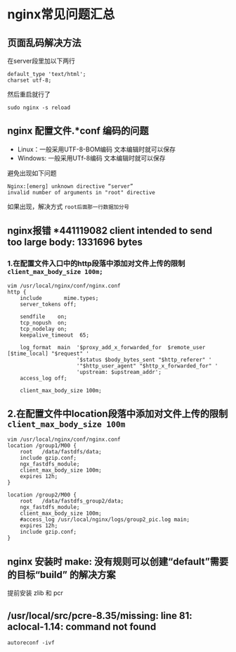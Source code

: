 # nginx常见问题汇总

## 页面乱码解决方法

在server段里加以下两行

```shell script
default_type 'text/html';
charset utf-8;
```
然后重启就行了

```shell script
sudo nginx -s reload
```

## nginx  配置文件.*conf 编码的问题

* Linux：一般采用UTF-8-BOM编码  文本编辑时就可以保存
* Windows: 一般采用UTf-8编码 文本编辑时就可以保存

避免出现如下问题

```text
Nginx:[emerg] unknown directive “server”
invalid number of arguments in "root" directive  
```

如果出现，解决方式 `root后面那一行数据加分号`

## nginx报错 *441119082 client intended to send too large body: 1331696 bytes

### 1.在配置文件入口中的http段落中添加对文件上传的限制 `client_max_body_size 100m;`

```shell script
vim /usr/local/nginx/conf/nginx.conf
http {
    include       mime.types;
    server_tokens off;

    sendfile    on;
    tcp_nopush  on;
    tcp_nodelay on;
    keepalive_timeout  65;

    log_format  main  '$proxy_add_x_forwarded_for  $remote_user [$time_local] "$request" '
                      '$status $body_bytes_sent "$http_referer" '
                      '"$http_user_agent" "$http_x_forwarded_for" '
                      'upstream: $upstream_addr';
    access_log off;

    client_max_body_size 100m;
```

## 2.在配置文件中location段落中添加对文件上传的限制 `client_max_body_size 100m`

```shell script
vim /usr/local/nginx/conf/nginx.conf
location /group1/M00 {
    root   /data/fastdfs/data;
    include gzip.conf;
    ngx_fastdfs_module;
    client_max_body_size 100m;
    expires 12h;
}

location /group2/M00 {
    root   /data/fastdfs_group2/data;
    ngx_fastdfs_module;
    client_max_body_size 100m;
    #access_log /usr/local/nginx/logs/group2_pic.log main;
    expires 12h;
    include gzip.conf;
}
```

## nginx 安装时 make: 没有规则可以创建“default”需要的目标“build” 的解决方案

提前安装 zlib 和 pcr

## /usr/local/src/pcre-8.35/missing: line 81: aclocal-1.14: command not found

```shell script
autoreconf -ivf
```
